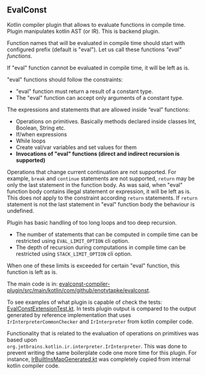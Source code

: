 ## EvalConst
Kotlin compiler plugin that allows to evaluate functions in compile time. Plugin manipulates kotlin AST (or IR). This is backend plugin. 

Function names that will be evaluated in compile time should start with configured prefix (default is "eval"). 
Let us call these functions _"eval" functions_.

If "eval" function cannot be evaluated in compile time, it will be left as is.

"eval" functions should follow the constraints:
* "eval" function must return a result of a constant type.
* The "eval" function can accept only arguments of a constant type.

The expressions and statements that are allowed inside “eval” functions:
* Operations on primitives. Basically methods declared inside classes Int, Boolean, String etc.
* If/when expressions
* While loops
* Create val/var variables and set values for them
* __Invocations of "eval" functions (direct and indirect recursion is supported)__

Operations that change current continuation are not supported. For example, `break` and `continue` statements 
are not supported, `return` may be only the last statement in the function body.
As was said, when "eval" function body contains illegal statement or expression, it will be left as is. This does not apply to the constraint
according `return` statements. If `return` statement is not the last statement in "eval" function body the behaviour is undefined.

Plugin has basic handling of too long loops and too deep recursion.
* The number of statements that can be computed in compile time can be restricted using `EVAL_LIMIT_OPTION` cli option.
* The depth of recursion during computations in compile time can be restricted using `STACK_LIMIT_OPTION` cli option.

When one of these limits is exceeded for certain "eval" function, this function is left as is. 

The main code is in: [evalconst-compiler-plugin/src/main/kotlin/com/github/enotvtapke/evalconst](evalconst-compiler-plugin/src/main/kotlin/com/github/enotvtapke/evalconst).

To see examples of what plugin is capable of check the tests: [EvalConstExtensionTest.kt](evalconst-compiler-plugin/src/test/kotlin/EvalConstExtensionTest.kt).
In tests plugin output is compared to the output generated by reference implementation that uses
`IrInterpreterCommonChecker` and `IrInterpreter` from kotlin compiler code.

Functionality that is related to the evaluation of operations on primitives was based upon  
`org.jetbrains.kotlin.ir.interpreter.IrInterpreter`.
This was done to prevent writing the same boilerplate code one more time for this plugin. For instance,
[IrBuiltInsMapGenerated.kt](evalconst-compiler-plugin/src/main/kotlin/com/github/enotvtapke/evalconst/evaluator/IrBuiltInsMapGenerated.kt)
was completely copied from internal kotlin compiler code.

